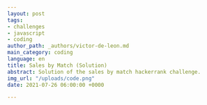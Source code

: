 ```yaml
---
layout: post
tags:
- challenges
- javascript
- coding
author_path: _authors/victor-de-leon.md
main_category: coding
language: en
title: Sales by Match (Solution)
abstract: Solution of the sales by match hackerrank challenge.
img_url: "/uploads/code.png"
date: 2021-07-26 06:00:00 +0000

---
```

